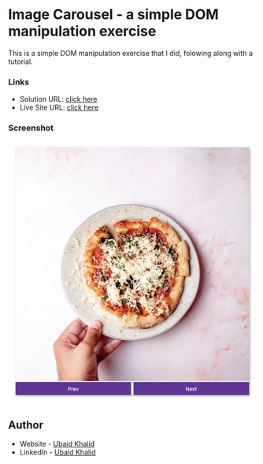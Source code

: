 # Image Carousel - a simple DOM manipulation exercise

This is a simple DOM manipulation exercise that I did, folowing along with a tutorial.

### Links

- Solution URL: [click here](https://github.com/climaco-sarmiento/image-carousel)
- Live Site URL: [click here](https://climaco-sarmiento.github.io/image-carousel/)

### Screenshot

![my screenshot](./images/Screenshot.png)

## Author

- Website - [Ubaid Khalid](https://www.ubaidkhalid.dev)
- LinkedIn - [Ubaid Khalid](https://www.linkedin.com/in/ubaid-khalid-dev/)
